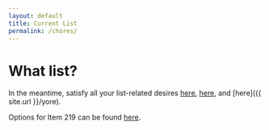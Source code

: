 ```yaml
---
layout: default
title: Current List
permalink: /chores/
---
```


# What list?

In the meantime, satisfy all your list-related desires [here](https://en.wikipedia.org/wiki/List_of_lists_of_lists), [here](https://youtu.be/nrsnN23tmUA), and [here]({{ site.url }}/yore).

Options for Item 219 can be found [here](https://docs.google.com/document/d/1ZteDwhz81TButMqZav6dUmX31XwZaqdMaF-E6XnRkX8/edit?usp=sharing).